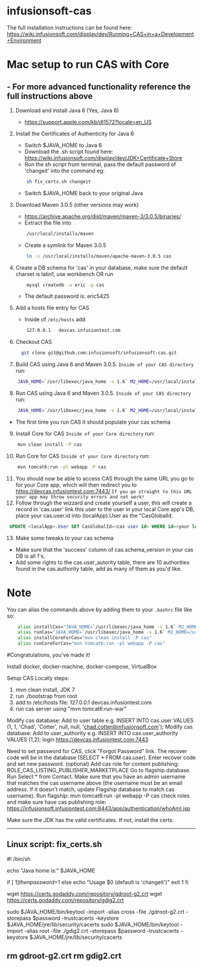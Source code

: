 infusionsoft-cas
================

The full installation instructions can be found here: https://wiki.infusionsoft.com/display/dev/Running+CAS+in+a+Development+Environment


# Mac setup to run CAS with Core
## - For more advanced functionality reference the full instructions above
1. Download and install Java 6 (Yes, Java 6)
    - https://support.apple.com/kb/dl1572?locale=en_US
2. Install the Certificates of Authenticity for Java 6
    - Switch $JAVA_HOME to Java 6
    - Download the .sh script found here: https://wiki.infusionsoft.com/display/dev/JDK+Certificate+Store
    - Run the sh script from terminal, pass the default password of 'changeit' into the command eg:
    ```sh 
        sh fix_certs.sh changeit
    ```
    - Switch $JAVA_HOME back to your original Java
3. Download Maven 3.0.5 (other versions may work)
    - https://archive.apache.org/dist/maven/maven-3/3.0.5/binaries/
    - Extract the file into 
    ```sh
        /usr/local/installs/maven 
    ```
    - Create a symlink for Maven 3.0.5
    ```sh
        ln -s /usr/local/installs/maven/apache-maven-3.0.5 cas
    ```
    
4. Create a DB schema for 'cas' in your database, make sure the default charset is latin1, use workbench OR run
    ```sh
        mysql createdb -u eric -p cas
    ```
    - The default password is: eric5425
5. Add a hosts file entry for CAS
    - Inside of ```/etc/hosts``` add 
    ```sh
        127.0.0.1   devcas.infusiontest.com
    ```
6. Checkout CAS
		
	```sh
	  git clone git@github.com:infusionsoft/infusionsoft-cas.git
	```
7. Build CAS using Java 6 and Maven 3.0.5. ```Inside of your CAS directory``` run:
    
  ```sh
      JAVA_HOME=`/usr/libexec/java_home -v 1.6` M2_HOME=/usr/local/installs/maven/cas mvn clean install
  ```
8. Run CAS using Java 6 and Maven 3.0.5. ```Inside of your CAS directory``` run:
    
  ```sh
      JAVA_HOME=`/usr/libexec/java_home -v 1.6` M2_HOME=/usr/local/installs/maven/cas mvn tomcat6:run-war
  ```
  - The first time you run CAS it should populate your cas schema
9. Install Core for CAS ```Inside of your Core directory``` run:
  
  ```sh
      mvn clean install -P cas
  ```
10. Run Core for CAS ```Inside of your Core directory``` run:
    
  ```sh
      mvn tomcat6:run -pl webapp -P cas
  ```
11. You should now be able to access CAS through the same URL you go to for your Core app, which will then redirect you to https://devcas.infusiontest.com:7443/ ```If you go straight to this URL your app may throw security errors and not work!```
12. Follow through the wizzard and create yourself a user, this will create a record in 'cas.user' link this user to the user in your local Core app's DB, place your cas.user.id into (localApp).User as the "CasGlobalId.
   
   ```sql
   	UPDATE <localApp>.User SET CasGlobalId=<cas user id> WHERE id=<your local user id>;
   ```
13. Make some tweaks to your cas schema
  - Make sure that the 'success' column of cas.schema_version in your cas DB is all 1's, 
  - Add some rights to the cas.user_autority table, there are 10 authorities found in the cas.authority table, add as many of them as you'd like.

# Note
You can alias the commands above by adding them to your ```.bashrc``` file like so:

```sh
	alias installCas="JAVA_HOME=`/usr/libexec/java_home -v 1.6` M2_HOME=/usr/local/installs/maven/cas mvn clean install"
	alias runCas="JAVA_HOME=`/usr/libexec/java_home -v 1.6` M2_HOME=/usr/local/installs/maven/cas mvn tomcat6:run-war"
	alias installCoreForCas="mvn clean install -P cas"
	alias runCoreForCas="mvn tomcat6:run -pl webapp -P cas"
```

#Congratulations, you've made it!








Install docker, docker-machine, docker-compose, VirtualBox


Setup CAS Locally steps:
1. mvn clean install, JDK 7
2. run ./bootstrap from root
4. add to /etc/hosts file: 127.0.0.1    devcas.infusiontest.com
3. run cas server using "mvn tomcat6:run-war"


Modify cas database: Add to user table e.g. INSERT INTO cas.user VALUES (1, 1, 'Chad', 'Cotter', null, null, 'chad.cotter@infusionsoft.com');
Modify cas database: Add to user_authority e.g. INSERT INTO cas.user_authority VALUES (1,2);
login https://devcas.infusiontest.com:7443

Need to set password for CAS, click "Forgot Password" link. The recover code will be in the database (SELECT * FROM cas.user). Enter recover code and set new password.
(optional) Add cas role for content publishing: ROLE_CAS_LISTING_PUBLISHER_MARKETPLACE
Go to flagship database. Run Select * from Contact. Make sure that you have an admin username that matches the cas username above (the username must be an email address. If it doesn't match, update Flagship database to match cas username).
Run flagship: mvn tomcat6:run -pl webapp -P cas
check roles and make sure have cas publishing role: https://infusionsoft.infusiontest.com:8443/app/authentication/whoAmI.jsp

Make sure the JDK has the valid certificates. If not, install the certs.

------------------------------------------
Linux script:
fix_certs.sh
-----------------------------------------
#! /bin/sh

echo "Java home is:" $JAVA_HOME

if [ $1 ]
then
    password=$1
else
    echo "Usage $0 <keystore password> (default is 'changeit')"
    exit 1
fi

wget https://certs.godaddy.com/repository/gdroot-g2.crt
wget https://certs.godaddy.com/repository/gdig2.crt

sudo $JAVA_HOME/bin/keytool -import -alias cross -file ./gdroot-g2.crt -storepass $password -trustcacerts -keystore $JAVA_HOME/jre/lib/security/cacerts
sudo $JAVA_HOME/bin/keytool -import -alias root -file ./gdig2.crt -storepass $password -trustcacerts -keystore $JAVA_HOME/jre/lib/security/cacerts

rm gdroot-g2.crt
rm gdig2.crt
-----------------------------------------
